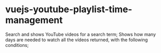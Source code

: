# vuejs-youtube-playlist-time-management
Search and shows YouTube videos for a search term; Shows how many days are needed to watch all the vídeos returned, with the following conditions;
